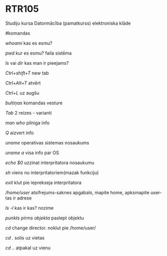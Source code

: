 # RTR105
Studiju kursa Datormācība (pamatkurss) elektroniska klāde

#komandas

*whoami*  kas es esmu?

*pwd*   kur es esmu? faila sistēma

*ls* vai *dir*   kas man ir pieejams?

*Ctrl+shift+T*   new tab

*Ctrl+Alt+T*   atvērt

*Ctrl+L*   uz augšu

*bultiņas*   komandas vesture

*Tab*   2 reizes - varianti

*man who*   pilniga info

*Q*   aizvert info

*uname*   operativas sistemas nosaukums

*uname a*   visa info par OS

*echo $0*   uzzinat interpritatora nosaukumu

*sh*   viens no interpritatoriem(mazak funkciju)

*exit*   klut pie ieprekseja interpritatora

*/home/user*   atsifrejums-saknes apgabals, mapite home, apksmapite user- tas ir adrese

*ls -l*   kas ir kas? nozime

*punkts pirms objekta*   paslept objektu

*cd*   change director. noklut pie /home/user/

*cd .*   solis uz vietas

*cd ..*   atpakal uz vienu 
